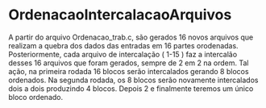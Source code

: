 # OrdenacaoIntercalacaoArquivos

A partir do arquivo Ordenacao_trab.c, são gerados 16 novos arquivos que realizam a quebra dos dados das entradas em 16 partes orodenadas. Posteriormente, cada arquivo de intercalação ( 1-15 ) faz a intercalão desses 16 arquivos que foram gerados, sempre de 2 em 2 na ordem. Tal ação, na primeira rodada 16 blocos serão intercalados gerando 8 blocos ordenados. Na segunda rodada, os 8 blocos serão novamente intercalados dois a dois produzindo 4 blocos. Depois 2 e finalmente teremos um único bloco ordenado.

